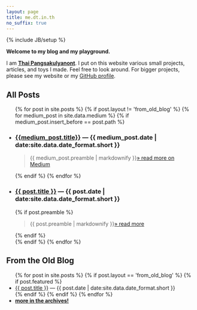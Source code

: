 ```yaml
---
layout: page
title: me.dt.in.th
no_suffix: true
---
```

{% include JB/setup %}

__Welcome to my blog and my playground.__

I am [__Thai Pangsakulyanont__](http://dt.in.th).
I put on this website various small projects, articles, and toys I made.
Feel free to look around.
For bigger projects,
please see my website or my [GitHub profile](http://dtinth.github.io).


All Posts
---------

<ul class="posts">
{% for post in site.posts %}
{% if post.layout != 'from_old_blog' %}
{% for medium_post in site.data.medium %}
{% if medium_post.insert_before == post.path %}
<li>
<h3><a href="{{medium_post.url}}">{{medium_post.title}}</a>
<span class="date"> — {{ medium_post.date | date:site.data.date_format.short }}</span></h3>
<BLOCKQUOTE class=me-preamble>{{ medium_post.preamble | markdownify }}<a href="{{ medium_post.url }}" class="read-more">&raquo; read more on Medium</a></BLOCKQUOTE>
</li>
{% endif %}
{% endfor %}
<li>
<h3>
<!-- {{ post.path }} -->
<a href="{{ BASE_PATH }}{{ post.url }}">{{ post.title }}</a>
<span class="date"> — {{ post.date | date:site.data.date_format.short }}</span></h3>
{% if post.preamble %}
<BLOCKQUOTE class=me-preamble>{{ post.preamble | markdownify }}<a href="{{ BASE_PATH }}{{ post.url }}" class="read-more">&raquo; read more</a></BLOCKQUOTE>
{% endif %}
</li>
{% endif %}
{% endfor %}
</ul>


From the Old Blog
-----------------

<ul>
{% for post in site.posts %}
{% if post.layout == 'from_old_blog' %}
{% if post.featured %}
<li>
<a href="{{ BASE_PATH }}{{ post.url }}">{{ post.title }}</a>
<span class="date"> — {{ post.date | date:site.data.date_format.short }}</span>
</li>
{% endif %}
{% endif %}
{% endfor %}
<li><strong><a href="{{ BASE_PATH }}/old/">more in the archives!</a></strong></li>
</ul>




